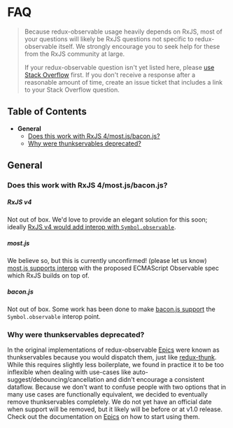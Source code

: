 # FAQ

> Because redux-observable usage heavily depends on RxJS, most of your questions will likely be RxJS questions not specific to redux-observable itself. We strongly encourage you to seek help for these from the RxJS community at large.
> 
> If your redux-observable question isn't yet listed here, please [use Stack Overflow](http://stackoverflow.com/questions/tagged/redux) first. If you don't receive a response after a reasonable amount of time, create an issue ticket that includes a link to your Stack Overflow question.

## Table of Contents

- **General**
  - [Does this work with RxJS 4/most.js/bacon.js?](#general-rxjs-v4)
  - [Why were thunkservables deprecated?](#general-thunkservables-deprecated)

## General

<a id="general-rxjs-v4"></a>
### Does this work with RxJS 4/most.js/bacon.js? 

##### RxJS v4

Not out of box. We'd love to provide an elegant solution for this soon; ideally [RxJS v4 would add interop with `Symbol.observable`](https://github.com/Reactive-Extensions/RxJS/issues/1225).

##### most.js

We believe so, but this is currently unconfirmed! (please let us know) [most.js supports interop](https://github.com/cujojs/most/blob/master/docs/api.md#draft-es-observable-interop) with the proposed ECMAScript Observable spec which RxJS builds on top of.

##### bacon.js

Not out of box. Some work has been done to make [bacon.js support](https://github.com/baconjs/bacon.js/issues/633) the `Symbol.observable` interop point.

<a id="miscellaneous-thunkservables-deprecated"></a>
### Why were thunkservables deprecated? 

In the original implementations of redux-observable [Epics](basics/Epics.md) were known as thunkservables because you would dispatch them, just like [redux-thunk](https://github.com/gaearon/redux-thunk). While this requires slightly less boilerplate, we found in practice it to be too inflexible when dealing with use-cases like auto-suggest/debouncing/cancellation and didn't encourage a consistent dataflow. Because we don't want to confuse people with two options that in many use cases are functionally equivalent, we decided to eventually remove thunkservables completely. We do not yet have an official date when support will be removed, but it likely will be before or at v1.0 release. Check out the documentation on [Epics](basics/Epics.md) on how to start using them.